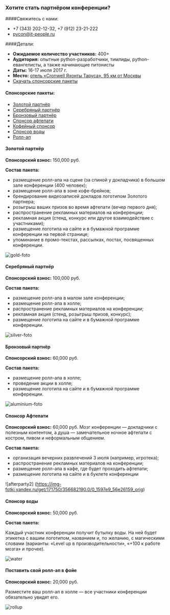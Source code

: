 ### Хотите стать партнёром конференции? 

####Свяжитесь с нами:
* +7 (343) 202-12-32, +7 (912) 23-21-222
* pycon@it-people.ru

####Детали:
* <b>Ожидаемое количество участников:</b> 400+
* <b>Аудитория:</b> опытные python-разработчики, тимлиды, python-евангелисты, а также начинающие питонисты
* <b>Даты:</b> 16-17 июля 2017 г.
* <b>Место:</b> [отель «Cronwell Яхонты Таруса», 95 км от Москвы](http://tarusa-kurort.ru)
* [Скачать спонсорские пакеты](https://www.dropbox.com/s/cvggyc0w4pvefa5/pycon%202017.pdf?dl=0)

#### Спонсорские пакеты:
* [Золотой партнёр](#gold)
* [Серебряный партнёр](#silver)
* [Бронзовый партнёр](#bronze)
* [Спонсор афтепати](#afterparty)
* [Кофейный спонсор](#coffee)
* [Спонсор воды](#water)
* [Ролл-ап](#roll-up)

<h4 id="gold"> Золотой партнёр</h4>
<b>Спонсорский взнос:</b> 150,000 руб.	

<b>Состав пакета:</b>

* размещение ролл-апа на сцене (за спиной у докладчика) в большом зале конференции (400 человек);
* размещение ролл-апа в зоне кофе-брейков;
* брендирование видеозаписей докладов логотипом Золотого партнера;
* розыгрыш ваших призов во время афтепати (вечер первого дня);
* распространение рекламных материалов на конференции;
* рекламная акция (стенд, конкурс или другое взаимодействие с участниками);
* размещение логотипа на сайте и в бумажной программе конференции на первой странице;
* упоминание в промо-текстах, рассылках, постах, посвященных конференции.

![gold-foto](https://img-fotki.yandex.ru/get/52325/356682190.0/0_1597e7_9a83166a_orig)

<h4 id="silver"> Серебряный партнёр</h4>
<b>Спонсорский взнос:</b> 100,000 руб.	

<b>Состав пакета:</b>

* размещение ролл-апа в малом зале конференции;
* размещение ролл-апа в холле;
* распространение рекламных материалов на конференции;
* рекламная акция (стенд, розыгрыш призов, конкурс);
* размещение логотипа на сайте и в бумажной программе конференции.

![silver-foto](https://img-fotki.yandex.ru/get/171750/356682190.0/0_1597ea_140c1e40_orig)

<h4 id="bronze"> Бронзовый партнёр</h4>
<b>Спонсорский взнос:</b> 60,000 руб.	

<b>Состав пакета:</b>

* размещение ролл-апа в холле;
* проведение акции в холле;
* размещение логотипа на сайте и в бумажной программе конференции.

![aluminium-foto](https://img-fotki.yandex.ru/get/205820/356682190.0/0_1597eb_d0e7a942_orig)

<h4 id="afterparty"> Спонсор Афтепати</h4>
<b>Спонсорский взнос:</b> 60,000 руб.	
Мозг конференции — докладчики с полезным контентом, а душа — замечательное ночное афтепати с костром, пивом и неформальным общением. 

<b>Состав пакета:</b>

* организация вечерних развлечений 3 июля (например, игротека);
* распространение рекламных материалов на конференции;
* размещение ролл-апа в кафе, где будет проходить афтепати;
* размещение логотипа на сайте и в буклете конференции

![afterparty2] (https://img-fotki.yandex.ru/get/171750/356682190.0/0_1597e9_56e26159_orig)

<h4 id="water"> Спонсор воды</h4>
<b>Спонсорский взнос:</b> 50,000 руб.	

<b>Состав пакета:</b>

Каждый участник конференции получит бутылку воды. На ней будет этикетка с вашим логотипом, названием и, по желанию, с магическими словами (варианты: «Level up в производительности», «+100 к работе мозга» и прочее). 

![water](https://img-fotki.yandex.ru/get/54306/121639917.dc/0_14beed_74b0e657_orig)
 
<h4 id="roll-up"> Поставить свой ролл-ап в фойе</h4>
<b>Спонсорский взнос:</b> 20,000 руб.	

Разместите ваш ролл-ап в холле — все участники конференции обязательно увидят его. 

![rollup](https://img-fotki.yandex.ru/get/109111/356682190.0/0_1597ec_30f267cd_orig)
